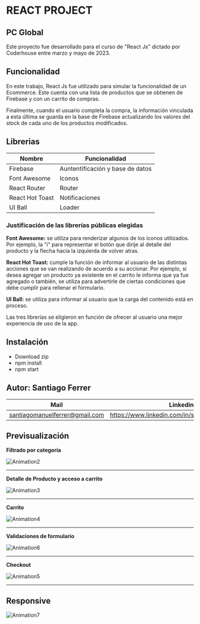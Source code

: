 # REACT PROJECT

## PC Global

Este proyecto fue desarrollado para el curso de "React Js" dictado por Coderhouse entre marzo y mayo de 2023.

## Funcionalidad

En este trabajo, React Js fue utilizado para simular la funcionalidad de un Ecommerce. Este cuenta con una lista de productos que se obtienen de Firebase y con un carrito de compras.

Finalmente, cuando el usuario completa la compra, la información vinculada a esta última se guarda en la base de Firebase actualizando los valores del stock de cada uno de los productos modificados.

## Librerias

| Nombre          | Funcionalidad                    |
| --------------- | -------------------------------- |
| Firebase        | Auntentificación y base de datos |
| Font Awesome    | Iconos                           |
| React Router    | Router                           |
| React Hot Toast | Notificaciones                   |
| UI Ball         | Loader                           |

### Justificación de las librerías públicas elegidas

**Font Awesome:** se utiliza para renderizar algunos de los íconos utilizados. Por ejemplo, la "i" para representar el botón que dirije al detalle del producto y la flecha hacia la izquierda de volver atras.

**React Hot Toast:** cumple la función de informar al usuario de las distintas acciones que se van realizando de acuerdo a su accionar. Por ejemplo, si desea agregar un producto ya existente en el carrito le informa que ya fue agregado o también, se utiliza para advertirle de ciertas condiciones que debe cumplir para rellenar el formulario.

**UI Ball:** se utiliza para informar al usuario que la carga del contenido está en proceso.

Las tres librerías se eligieron en función de ofrecer al usuario una mejor experiencia de uso de la app.

## Instalación

- Download zip
- npm install
- npm start

## Autor: Santiago Ferrer

| Mail                           | Linkedin                                          |
| ------------------------------ | ------------------------------------------------- |
| santiagomanuelferrer@gmail.com | https://www.linkedin.com/in/santiagomanuelferrer/ |

## Previsualización

**Filtrado por categoría**

![Animation2](https://user-images.githubusercontent.com/83835085/236347181-c482e60b-f4aa-48d5-b768-19e28d4546cb.gif)

---

**Detalle de Producto y acceso a carrito**

![Animation3](https://user-images.githubusercontent.com/83835085/236347311-b311f080-db36-481d-9da1-aa76ce704dbf.gif)

---

**Carrito**

![Animation4](https://user-images.githubusercontent.com/83835085/236347633-dc8fa75f-d9ed-4af3-86d5-ddc3292e75c5.gif)

---

**Validaciones de formulario**

![Animation6](https://user-images.githubusercontent.com/83835085/236347416-f0c5b196-296a-4562-9b04-3179f5b567dc.gif)

---

**Checkout**

![Animation5](https://user-images.githubusercontent.com/83835085/236347374-ae31717c-8d86-4b32-be16-13a607bbd5fe.gif)

---

## Responsive

![Animation7](https://user-images.githubusercontent.com/83835085/236347479-7055d1f9-6fe3-446d-aef5-785c3379678b.gif)